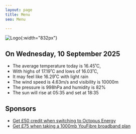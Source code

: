 ```yaml
---
layout: page
title: Menu
seo: Menu

---
```


![Logo](/images/logo.jpg){:width="832px"}

<!-- weather_marker starts -->
## On Wednesday, 10 September 2025

- The average temperature today is 16.45˚C,
- With highs of 17.19˚C and lows of 16.03˚C,
- It may feel like 16.29˚C with light rain
- The wind speed is 4.63m/s and visibility is 10000m
- The pressure is 998hPa and humidity is 82%
- The sun will rise at 05:35 and set at 18:35

<!-- weather_marker ends -->

## Sponsors

- [Get £50 credit when switching to Octopus Energy](https://bit.ly/3oD1nnS)
- [Get £75 when taking a 1000mb YouFibre broadband plan](https://aklam.io/91zWhU?)
